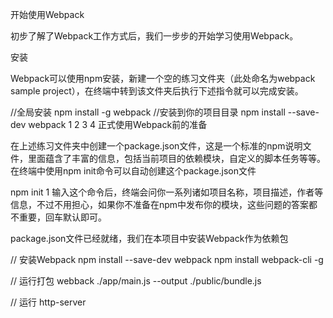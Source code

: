开始使用Webpack

初步了解了Webpack工作方式后，我们一步步的开始学习使用Webpack。

安装

Webpack可以使用npm安装，新建一个空的练习文件夹（此处命名为webpack sample project），在终端中转到该文件夹后执行下述指令就可以完成安装。

//全局安装
npm install -g webpack
//安装到你的项目目录
npm install --save-dev webpack
1
2
3
4
正式使用Webpack前的准备

在上述练习文件夹中创建一个package.json文件，这是一个标准的npm说明文件，里面蕴含了丰富的信息，包括当前项目的依赖模块，自定义的脚本任务等等。在终端中使用npm init命令可以自动创建这个package.json文件

npm init
1
输入这个命令后，终端会问你一系列诸如项目名称，项目描述，作者等信息，不过不用担心，如果你不准备在npm中发布你的模块，这些问题的答案都不重要，回车默认即可。

package.json文件已经就绪，我们在本项目中安装Webpack作为依赖包

// 安装Webpack
npm install --save-dev webpack
npm install webpack-cli -g

// 运行打包
webback ./app/main.js --output ./public/bundle.js

// 运行 
http-server